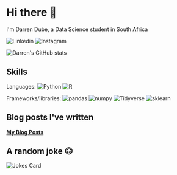 # Hi there 👋

I'm Darren Dube, a Data Science student in South Africa

![Linkedin](https://img.shields.io/badge/Linkedin-0077B5?style=for-the-badge&logo=linkedin&logoColor=white) 
![Instagram](https://img.shields.io/badge/Instagram-DD2A76?style=for-the-badge&logo=r&logoColor=white)

![Darren's GitHub stats](https://github-readme-stats.vercel.app/api?username=darrendube&show_icons=true&hide_rank=true&theme=codeSTACKr)

## Skills

Languages:
![Python](https://img.shields.io/badge/Python-FFD43B?style=for-the-badge&logo=python&logoColor=blue) 
![R](https://img.shields.io/badge/R-276DC3?style=for-the-badge&logo=r&logoColor=white)

Frameworks/libraries:
![pandas](https://img.shields.io/badge/Pandas-2C2D72?style=for-the-badge&logo=pandas&logoColor=white) 
![numpy](https://img.shields.io/badge/Numpy-777BB4?style=for-the-badge&logo=numpy&logoColor=white)
![Tidyverse](https://img.shields.io/badge/Tidyverse-3B2459?style=for-the-badge&logo=tidyverse&logoColor=white)
![sklearn](https://img.shields.io/badge/Scikit_learn-3B2459?style=for-the-badge&logo=scikit-learn&logoColor=white)




## Blog posts I've written

[**My Blog Posts**](https://darrendube.github.io/blog)

## A random joke 🙃

![Jokes Card](https://readme-jokes.vercel.app/api)


